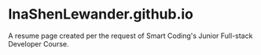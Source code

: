 # InaShenLewander.github.io
A resume page created per the request of Smart Coding's Junior Full-stack Developer Course.

